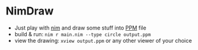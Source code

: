 # NimDraw

- Just play with [nim](https://nim-lang.org) and draw some stuff into [PPM](https://en.wikipedia.org/wiki/Netpbm) file
- build & run: `nim r main.nim --type circle output.ppm`
- view the drawing: `xview output.ppm` or any other viewer of your choice
